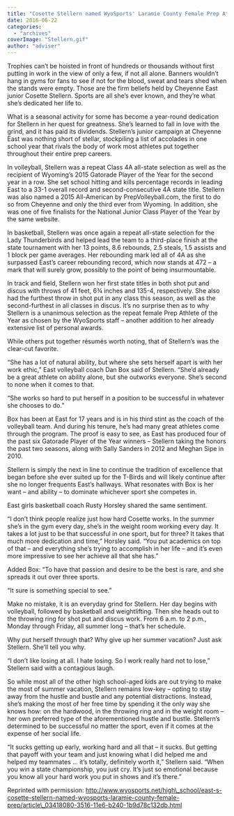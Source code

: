 ```yaml
---
title: "Cosette Stellern named WyoSports' Laramie County Female Prep Athlete of the Year"
date: 2016-06-22
categories: 
  - "archives"
coverImage: "Stellern.gif"
author: "adviser"
---
```


Trophies can’t be hoisted in front of hundreds or thousands without first putting in work in the view of only a few, if not all alone. Banners wouldn’t hang in gyms for fans to see if not for the blood, sweat and tears shed when the stands were empty. Those are the firm beliefs held by Cheyenne East junior Cosette Stellern. Sports are all she’s ever known, and they’re what she’s dedicated her life to.

What is a seasonal activity for some has become a year-round dedication for Stellern in her quest for greatness. She’s learned to fall in love with the grind, and it has paid its dividends. Stellern’s junior campaign at Cheyenne East was nothing short of stellar, stockpiling a list of accolades in one school year that rivals the body of work most athletes put together throughout their entire prep careers.

In volleyball, Stellern was a repeat Class 4A all-state selection as well as the recipient of Wyoming’s 2015 Gatorade Player of the Year for the second year in a row. She set school hitting and kills percentage records in leading East to a 33-1 overall record and second-consecutive 4A state title. Stellern was also named a 2015 All-American by PrepVolleyball.com, the first to do so from Cheyenne and only the third ever from Wyoming. In addition, she was one of five finalists for the National Junior Class Player of the Year by the same website.

In basketball, Stellern was once again a repeat all-state selection for the Lady Thunderbirds and helped lead the team to a third-place finish at the state tournament with her 13 points, 8.6 rebounds, 2.5 steals, 1.5 assists and 1 block per game averages. Her rebounding mark led all of 4A as she surpassed East’s career rebounding record, which now stands at 472 – a mark that will surely grow, possibly to the point of being insurmountable.

In track and field, Stellern won her first state titles in both shot put and discus with throws of 41 feet, 6¾ inches and 135-4, respectively. She also had the furthest throw in shot put in any class this season, as well as the second-furthest in all classes in discus. It’s no surprise then as to why Stellern is a unanimous selection as the repeat female Prep Athlete of the Year as chosen by the WyoSports staff – another addition to her already extensive list of personal awards.

While others put together résumés worth noting, that of Stellern’s was the clear-cut favorite.

“She has a lot of natural ability, but where she sets herself apart is with her work ethic,” East volleyball coach Dan Box said of Stellern. “She’d already be a great athlete on ability alone, but she outworks everyone. She’s second to none when it comes to that.

“She works so hard to put herself in a position to be successful in whatever she chooses to do.”

Box has been at East for 17 years and is in his third stint as the coach of the volleyball team. And during his tenure, he’s had many great athletes come through the program. The proof is easy to see, as East has produced four of the past six Gatorade Player of the Year winners – Stellern taking the honors the past two seasons, along with Sally Sanders in 2012 and Meghan Sipe in 2010.

Stellern is simply the next in line to continue the tradition of excellence that began before she ever suited up for the T-Birds and will likely continue after she no longer frequents East’s hallways. What resonates with Box is her want – and ability – to dominate whichever sport she competes in.

East girls basketball coach Rusty Horsley shared the same sentiment.

“I don’t think people realize just how hard Cosette works. In the summer she’s in the gym every day, she’s in the weight room working every day. It takes a lot just to be that successful in one sport, but for three? It takes that much more dedication and time,” Horsley said. “You put academics on top of that – and everything she’s trying to accomplish in her life – and it’s even more impressive to see her achieve all that she has.”

Added Box: “To have that passion and desire to be the best is rare, and she spreads it out over three sports.

“It sure is something special to see.”

Make no mistake, it is an everyday grind for Stellern. Her day begins with volleyball, followed by basketball and weightlifting. Then she heads out to the throwing ring for shot put and discus work. From 6 a.m. to 2 p.m., Monday through Friday, all summer long – that’s her schedule.

Why put herself through that? Why give up her summer vacation? Just ask Stellern. She’ll tell you why.

“I don’t like losing at all. I hate losing. So I work really hard not to lose,” Stellern said with a contagious laugh.

So while most all of the other high school-aged kids are out trying to make the most of summer vacation, Stellern remains low-key – opting to stay away from the hustle and bustle and any potential distractions. Instead, she’s making the most of her free time by spending it the only way she knows how: on the hardwood, in the throwing ring and in the weight room – her own preferred type of the aforementioned hustle and bustle. Stellern’s determined to be successful no matter the sport, even if it comes at the expense of her social life.

“It sucks getting up early, working hard and all that – it sucks. But getting that payoff with your team and just knowing what I did helped me and helped my teammates … it’s totally, definitely worth it,” Stellern said. “When you win a state championship, you just cry. It’s just so emotional because you know all your hard work you put in shows and it’s there.”

Reprinted with permission: http://www.wyosports.net/high\_school/east-s-cosette-stellern-named-wyosports-laramie-county-female-prep/article\_03418080-3516-11e6-b240-1b9d78c132db.html

